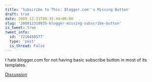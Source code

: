 ```yaml
---
title: 'Subscribe to This: Blogger.com''s Missing Button'
draft: true
date: 2009-12-31T09:35:44+00:00
slug: '200912310935-blogger-missing-subscribe-button'
is_tweet: true
tweet_info:
  id: '7216450577'
  type: 'post'
  is_thread: False
---
```




I hate blogger.com for not having basic subscribe button in most of its templates.

[Discussion](https://x.com/sytelus/status/7216450577)
